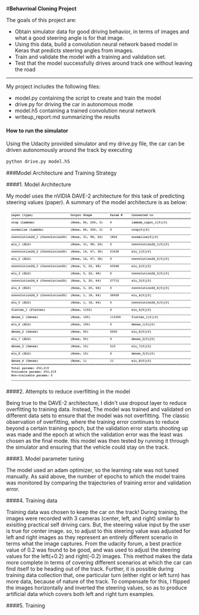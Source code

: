 
#**Behavrioal Cloning Project**

The goals of this project are:
* Obtain simulator data for good driving behavior, in terms of images and what a good steering angle is for that image. 
* Using this data, build a convolution neural network based model in Keras that predicts steering angles from images.
* Train and validate the model with a training and validation set.
* Test that the model successfully drives around track one without leaving the road


[//]: # (Image References)

[image1]: ./images/model_architecture.png "Model Architecture"


---

My project includes the following files:
* model.py containing the script to create and train the model
* drive.py for driving the car in autonomous mode
* model.h5 containing a trained convolution neural network 
* writeup_report.md summarizing the results

#### How to run the simulator
Using the Udacity provided simulator and my drive.py file, the car can be driven autonomously around the track by executing 
```sh
python drive.py model.h5
```

###Model Architecture and Training Strategy

####1. Model Architecture

My model uses the nVIDIA DAVE-2 architecture for this task of predicting steering values (paper). A summary of the model architecture is as below:

![alt text][image1]

####2. Attempts to reduce overfitting in the model

Being true to the DAVE-2 architecture, I didn't use dropout layer to reduce overfitting to training data.
Instead, The model was trained and validated on different data sets to ensure that the model was not overfitting. The classic observation of overfitting, where the training error continues to reduce beyond a certain training epoch, but the validation error starts shooting up was made and the epoch at which the validation error was the least was chosen as the final mode. this model was then tested by running it through the simulator and ensuring that the vehicle could stay on the track.

####3. Model parameter tuning

The model used an adam optimizer, so the learning rate was not tuned manually.
As said above, the number of epochs to which the model trains was monitored by comparing the trajectories of training error and validation error.

####4. Training data

Training data was chosen to keep the car on the track! During training, the images were recorded with 3 cameras (center, left, and right) similar to exisiting practical self driving cars. But, the steering value input by the user is true for center image. so, to adjust to this steering value was adjusted for left and right images as they represent an entirely different scenario in terms what the image captures. From the udacity forum, a best practice value of 0.2 was found to be good, and was used to adjust the steering values for the left(+0.2) and right(-0.2) images. 
This method makes the data more complete in terms of covering different scenarios at which the car can find itself to be heading out of the track.
Further, it is possible during training data collection that, one particular turn (either right or left turn) has more data, because of nature of the track. To compensate for this, I flipped the images horizontally and inverted the steering values, so as to produce artificial data which covers both left and right turn examples.

####5. Training
